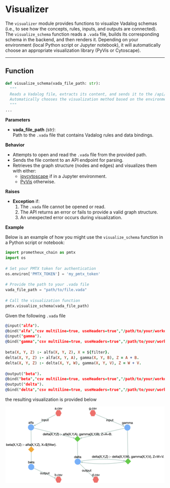# Visualizer

The `visualizer` module provides functions to visualize Vadalog schemas (i.e., to see how the concepts, rules, inputs, and outputs are connected). The `visualize_schema` function reads a `.vada` file, builds its corresponding schema in the backend, and then renders it. Depending on your environment (local Python script or Jupyter notebook), it will automatically choose an appropriate visualization library (PyVis or Cytoscape).

---

## Function

```python
def visualize_schema(vada_file_path: str):
  """
  Reads a Vadalog file, extracts its content, and sends it to the /api/visualize endpoint.
  Automatically chooses the visualization method based on the environment.
  """
...
```

**Parameters**
- **vada_file_path** _(str)_:  
  Path to the `.vada` file that contains Vadalog rules and data bindings.

**Behavior**
- Attempts to open and read the `.vada` file from the provided path.
- Sends the file content to an API endpoint for parsing.
- Retrieves the graph structure (nodes and edges) and visualizes them with either:
  - [ipycytoscape](https://github.com/cytoscape/ipycytoscape) if in a Jupyter environment.
  - [PyVis](https://pyvis.readthedocs.io/) otherwise.

**Raises**
- **Exception** if:
  1. The `.vada` file cannot be opened or read.
  2. The API returns an error or fails to provide a valid graph structure.
  3. An unexpected error occurs during visualization.

**Example**

Below is an example of how you might use the `visualize_schema` function in a Python script or notebook:

```python
import prometheux_chain as pmtx
import os

# Set your PMTX token for authentication
os.environ['PMTX_TOKEN'] = 'my_pmtx_token'

# Provide the path to your .vada file
vada_file_path = "path/to/file.vada"

# Call the visualization function
pmtx.visualize_schema(vada_file_path)
```

Given the following `.vada` file

```prolog
@input("alfa").
@bind("alfa","csv multiline=true, useHeaders=true","/path/to/your/workdir","a.csv").
@input("gamma").
@bind("gamma","csv multiline=true, useHeaders=true","/path/to/your/workdir","g.csv").

beta(X, Y, Z) :- alfa(X, Y, Z), X = ${filter}.
delta(X, Y, Z) :- alfa(X, Y, A), gamma(X, Y, B), Z = A + B.
delta(X, Y, Z) :- delta(X, Y, W), gamma(X, Y, V), Z = W + V.

@output("beta").
@bind("beta","csv multiline=true, useHeaders=true","/path/to/your/workdir","b.csv").
@output("delta").
@bind("delta","csv multiline=true, useHeaders=true","/path/to/your/workdir","d.csv").
```

the resulting visualization is provided below

![Schema Visualization](schema_visualization.png)